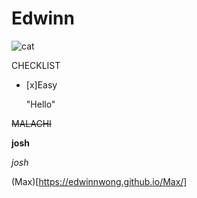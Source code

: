 <html>
  
<head></head>

  <body>
    
# Edwinn


  ![cat](https://i.pinimg.com/474x/65/11/b7/6511b73fd51f054d5daa2720dbaf38a8--ugly-dogs-pet-pictures.jpg)
  
CHECKLIST

- [x]Easy
  
  "Hello"

~~MALACHI~~
  
  **josh**
  
  *josh*

  (Max)[https://edwinnwong.github.io/Max/]
  
</body>

</html>


